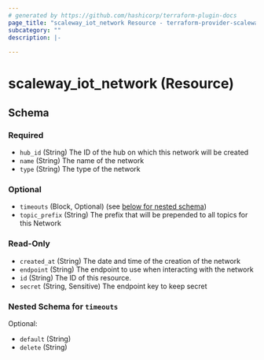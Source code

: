 ```yaml
---
# generated by https://github.com/hashicorp/terraform-plugin-docs
page_title: "scaleway_iot_network Resource - terraform-provider-scaleway"
subcategory: ""
description: |-
  
---
```


# scaleway_iot_network (Resource)





<!-- schema generated by tfplugindocs -->
## Schema

### Required

- `hub_id` (String) The ID of the hub on which this network will be created
- `name` (String) The name of the network
- `type` (String) The type of the network

### Optional

- `timeouts` (Block, Optional) (see [below for nested schema](#nestedblock--timeouts))
- `topic_prefix` (String) The prefix that will be prepended to all topics for this Network

### Read-Only

- `created_at` (String) The date and time of the creation of the network
- `endpoint` (String) The endpoint to use when interacting with the network
- `id` (String) The ID of this resource.
- `secret` (String, Sensitive) The endpoint key to keep secret

<a id="nestedblock--timeouts"></a>
### Nested Schema for `timeouts`

Optional:

- `default` (String)
- `delete` (String)

